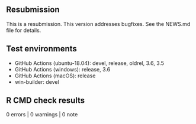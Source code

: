 ## Resubmission

This is a resubmission. This version addresses bugfixes. See the NEWS.md file for details.

## Test environments

* GitHub Actions (ubuntu-18.04): devel, release, oldrel, 3.6, 3.5
* GitHub Actions (windows): release, 3.6
* GitHub Actions (macOS): release
* win-builder: devel

## R CMD check results

0 errors | 0 warnings | 0 note